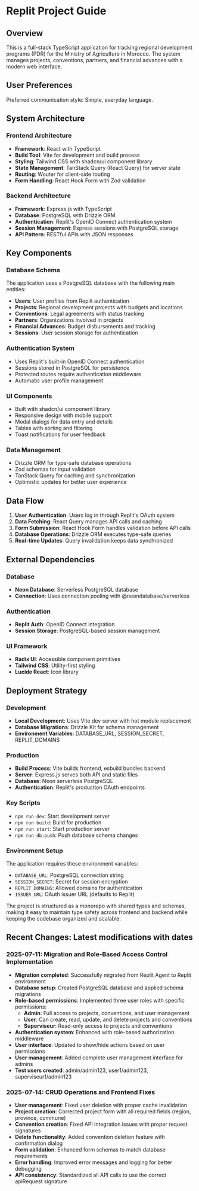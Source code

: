 # Replit Project Guide

## Overview

This is a full-stack TypeScript application for tracking regional development programs (PDR) for the Ministry of Agriculture in Morocco. The system manages projects, conventions, partners, and financial advances with a modern web interface.

## User Preferences

Preferred communication style: Simple, everyday language.

## System Architecture

### Frontend Architecture
- **Framework**: React with TypeScript
- **Build Tool**: Vite for development and build process
- **Styling**: Tailwind CSS with shadcn/ui component library
- **State Management**: TanStack Query (React Query) for server state
- **Routing**: Wouter for client-side routing
- **Form Handling**: React Hook Form with Zod validation

### Backend Architecture
- **Framework**: Express.js with TypeScript
- **Database**: PostgreSQL with Drizzle ORM
- **Authentication**: Replit's OpenID Connect authentication system
- **Session Management**: Express sessions with PostgreSQL storage
- **API Pattern**: RESTful APIs with JSON responses

## Key Components

### Database Schema
The application uses a PostgreSQL database with the following main entities:
- **Users**: User profiles from Replit authentication
- **Projects**: Regional development projects with budgets and locations
- **Conventions**: Legal agreements with status tracking
- **Partners**: Organizations involved in projects
- **Financial Advances**: Budget disbursements and tracking
- **Sessions**: User session storage for authentication

### Authentication System
- Uses Replit's built-in OpenID Connect authentication
- Sessions stored in PostgreSQL for persistence
- Protected routes require authentication middleware
- Automatic user profile management

### UI Components
- Built with shadcn/ui component library
- Responsive design with mobile support
- Modal dialogs for data entry and details
- Tables with sorting and filtering
- Toast notifications for user feedback

### Data Management
- Drizzle ORM for type-safe database operations
- Zod schemas for input validation
- TanStack Query for caching and synchronization
- Optimistic updates for better user experience

## Data Flow

1. **User Authentication**: Users log in through Replit's OAuth system
2. **Data Fetching**: React Query manages API calls and caching
3. **Form Submission**: React Hook Form handles validation before API calls
4. **Database Operations**: Drizzle ORM executes type-safe queries
5. **Real-time Updates**: Query invalidation keeps data synchronized

## External Dependencies

### Database
- **Neon Database**: Serverless PostgreSQL database
- **Connection**: Uses connection pooling with @neondatabase/serverless

### Authentication
- **Replit Auth**: OpenID Connect integration
- **Session Storage**: PostgreSQL-based session management

### UI Framework
- **Radix UI**: Accessible component primitives
- **Tailwind CSS**: Utility-first styling
- **Lucide React**: Icon library

## Deployment Strategy

### Development
- **Local Development**: Uses Vite dev server with hot module replacement
- **Database Migrations**: Drizzle Kit for schema management
- **Environment Variables**: DATABASE_URL, SESSION_SECRET, REPLIT_DOMAINS

### Production
- **Build Process**: Vite builds frontend, esbuild bundles backend
- **Server**: Express.js serves both API and static files
- **Database**: Neon serverless PostgreSQL
- **Authentication**: Replit's production OAuth endpoints

### Key Scripts
- `npm run dev`: Start development server
- `npm run build`: Build for production
- `npm run start`: Start production server
- `npm run db:push`: Push database schema changes

### Environment Setup
The application requires these environment variables:
- `DATABASE_URL`: PostgreSQL connection string
- `SESSION_SECRET`: Secret for session encryption
- `REPLIT_DOMAINS`: Allowed domains for authentication
- `ISSUER_URL`: OAuth issuer URL (defaults to Replit)

The project is structured as a monorepo with shared types and schemas, making it easy to maintain type safety across frontend and backend while keeping the codebase organized and scalable.

## Recent Changes: Latest modifications with dates

### 2025-07-11: Migration and Role-Based Access Control Implementation
- **Migration completed**: Successfully migrated from Replit Agent to Replit environment
- **Database setup**: Created PostgreSQL database and applied schema migrations
- **Role-based permissions**: Implemented three user roles with specific permissions:
  - **Admin**: Full access to projects, conventions, and user management
  - **User**: Can create, read, update, and delete projects and conventions
  - **Superviseur**: Read-only access to projects and conventions
- **Authentication system**: Enhanced with role-based authorization middleware
- **User interface**: Updated to show/hide actions based on user permissions
- **User management**: Added complete user management interface for admins
- **Test users created**: admin/admin123, user1/admin123, superviseur1/admin123

### 2025-07-14: CRUD Operations and Frontend Fixes
- **User management**: Fixed user deletion with proper cache invalidation
- **Project creation**: Corrected project form with all required fields (region, province, commune)
- **Convention creation**: Fixed API integration issues with proper request signatures
- **Delete functionality**: Added convention deletion feature with confirmation dialog
- **Form validation**: Enhanced form schemas to match database requirements
- **Error handling**: Improved error messages and logging for better debugging
- **API consistency**: Standardized all API calls to use the correct apiRequest signature